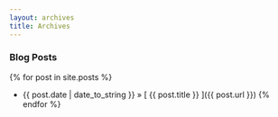 ```yaml
---
layout: archives
title: Archives
---
```


### Blog Posts
{% for post in site.posts %}
  * {{ post.date | date_to_string }} &raquo; [ {{ post.title }} ]({{ post.url }})
{% endfor %}
